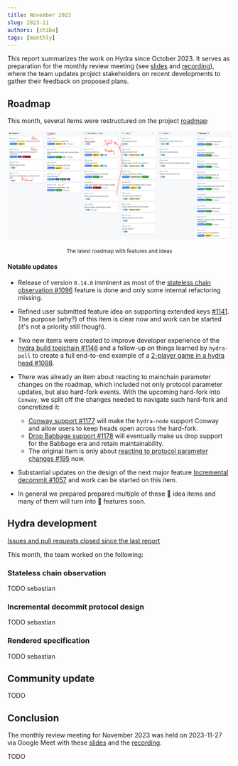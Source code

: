 ```yaml
---
title: November 2023
slug: 2023-11
authors: [ch1bo]
tags: [monthly]
---
```


This report summarizes the work on Hydra since October 2023. It serves as
preparation for the monthly review meeting (see [slides][slides] and
[recording][recording]), where the team updates project stakeholders on recent
developments to gather their feedback on proposed plans.

## Roadmap

This month, several items were restructured on the project
[roadmap](https://github.com/orgs/input-output-hk/projects/21/views/7):

![The roadmap with features and ideas](./img/2023-11-roadmap.jpg) <small><center>The latest roadmap with features and ideas</center></small>

#### Notable updates

- Release of version `0.14.0` imminent as most of the [stateless chain
  observation #1096](https://github.com/input-output-hk/hydra/issues/1096)
  feature is done and only some internal refactoring missing.

- Refined user submitted feature idea on supporting extended keys
  [#1141](https://github.com/input-output-hk/hydra/issues/1141). The purpose
  (why?) of this item is clear now and work can be started (it's not a priority
  still though).

- Two new items were created to improve developer experience of the [hydra build
  toolchain #1146](https://github.com/input-output-hk/hydra/issues/1146) and a
  follow-up on things learned by `hydra-poll` to create a full end-to-end
  example of a [2-player game in a hydra head
  #1098](https://github.com/input-output-hk/hydra/issues/1098).

- There was already an item about reacting to mainchain parameter changes on the
  roadmap, which included not only protocol parameter updates, but also
  hard-fork events. With the upcoming hard-fork into `Conway`, we split off the
  changes needed to navigate such hard-fork and concretized it:
  
  + [Conway support #1177](https://github.com/input-output-hk/hydra/issues/1177) will make the `hydra-node` support Conway and allow users to keep heads open across the hard-fork.
  + [Drop Babbage support #1178](https://github.com/input-output-hk/hydra/issues/1178) will eventually make us drop support for the Babbage era and retain maintainability.
  + The original item is only about [reacting to protocol parameter changes #195](https://github.com/input-output-hk/hydra/issues/195) now.

- Substantial updates on the design of the next major feature [Incremental decommit #1057](https://github.com/input-output-hk/hydra/issues/1057) and work can be started on this item.

- In general we prepared prepared multiple of these 💭 idea items and many of them will turn into 💬 features soon.

## Hydra development

[Issues and pull requests closed since the last
report](https://github.com/input-output-hk/hydra/issues?q=is%3Aclosed+sort%3Aupdated-desc+closed%3A2023-10-31..2023-11-30)

This month, the team worked on the following:

### Stateless chain observation

TODO sebastian

### Incremental decommit protocol design

TODO sebastian

### Rendered specification

TODO sebastian

## Community update

TODO

## Conclusion

The monthly review meeting for November 2023 was held on 2023-11-27 via Google
Meet with these [slides][slides] and the [recording][recording].

TODO

[slides]: https://docs.google.com/presentation/d/1pJMRp0YsszJenUvDmknm3wq9yyUE1CDRSYijjILrkHo
[recording]: https://drive.google.com/file/d/1U4yZhliGykxF3BddAAXb4RD417UvsQWB
